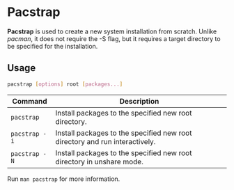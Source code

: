# Pacstrap

**Pacstrap** is used to create a new system installation from scratch.
Unlike *pacman*, it does not require the -S flag, but it requires a target directory to be specified for the installation.

## Usage

```bash
pacstrap [options] root [packages...]
```

| Command | Description |
| --- | --- |
| `pacstrap` | Install packages to the specified new root directory. |
| `pacstrap -i` | Install packages to the specified new root directory and run interactively. |
| `pacstrap -N` | Install packages to the specified new root directory in unshare mode. |

Run ```man pacstrap``` for more information.
